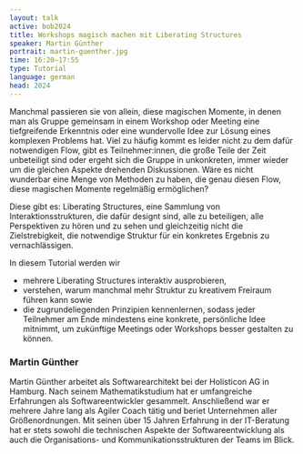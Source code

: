 ```yaml
---
layout: talk
active: bob2024
title: Workshops magisch machen mit Liberating Structures
speaker: Martin Günther
portrait: martin-guenther.jpg
time: 16:20–17:55
type: Tutorial
language: german
head: 2024
---
```


Manchmal passieren sie von allein, diese magischen Momente, in denen
man als Gruppe gemeinsam in einem Workshop oder Meeting eine
tiefgreifende Erkenntnis oder eine wundervolle Idee zur Lösung eines
komplexen Problems hat. Viel zu häufig kommt es leider nicht zu dem
dafür notwendigen Flow, gibt es Teilnehmer:innen, die große Teile der
Zeit unbeteiligt sind oder ergeht sich die Gruppe in unkonkreten,
immer wieder um die gleichen Aspekte drehenden Diskussionen. Wäre es
nicht wunderbar eine Menge von Methoden zu haben, die genau diesen
Flow, diese magischen Momente regelmäßig ermöglichen?

Diese gibt es: Liberating Structures, eine Sammlung von
Interaktionsstrukturen, die dafür designt sind, alle zu beteiligen,
alle Perspektiven zu hören und zu sehen und gleichzeitig nicht die
Zielstrebigkeit, die notwendige Struktur für ein konkretes Ergebnis zu
vernachlässigen.

In diesem Tutorial werden wir

- mehrere Liberating Structures interaktiv ausprobieren,
- verstehen, warum manchmal mehr Struktur zu kreativem Freiraum führen kann sowie
- die zugrundeliegenden Prinzipien kennenlernen, sodass jeder Teilnehmer am Ende mindestens eine konkrete, persönliche Idee mitnimmt, um zukünftige Meetings oder Workshops besser gestalten zu können.

### Martin Günther

Martin Günther arbeitet als Softwarearchitekt bei der Holisticon AG in
Hamburg. Nach seinem Mathematikstudium hat er umfangreiche Erfahrungen
als Softwareentwickler gesammelt. Anschließend war er mehrere Jahre
lang als Agiler Coach tätig und beriet Unternehmen aller
Größenordnungen. Mit seinen über 15 Jahren Erfahrung in der
IT-Beratung hat er stets sowohl die technischen Aspekte der
Softwareentwicklung als auch die Organisations- und
Kommunikationsstrukturen der Teams im Blick.